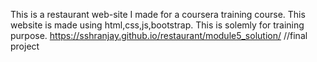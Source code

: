 This is a restaurant web-site I made for a coursera training course. This website is made using html,css,js,bootstrap. This is solemly for training purpose.
https://sshranjay.github.io/restaurant/module5_solution/ //final project
